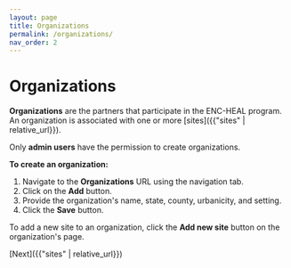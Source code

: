 ```yaml
---
layout: page
title: Organizations
permalink: /organizations/
nav_order: 2
---
```


# **Organizations**

**Organizations** are the partners that participate in the ENC-HEAL program. An organization is associated with one or more [sites]({{"sites" | relative_url}}).

Only **admin users** have the permission to create organizations.

**To create an organization:**

1. Navigate to the **Organizations** URL using the navigation tab.
2. Click on the **Add** button.
3. Provide the organization's name, state, county, urbanicity, and setting.
4. Click the **Save** button.

To add a new site to an organization, click the **Add new site** button on the organization's page.

[Next]({{"sites" | relative_url}})
